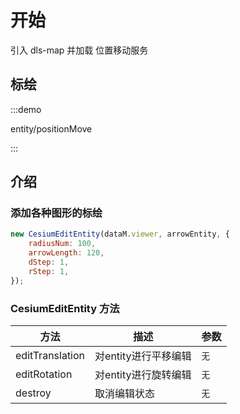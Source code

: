 <!--
 * @Author: Kang
 * @Date: 2024-09-11 16:54:34
 * @Last Modified by: Kang
 * @LastEditTime: 2024-11-12 21:36:08
-->

# 开始

引入 dls-map 并加载 位置移动服务

## 标绘

:::demo 

entity/positionMove

:::


## 介绍


### 添加各种图形的标绘

```javascript
new CesiumEditEntity(dataM.viewer, arrowEntity, {
    radiusNum: 100,
    arrowLength: 120,
    dStep: 1,
    rStep: 1,
});
```


### CesiumEditEntity 方法

| 方法            | 描述                 | 参数 |
| --------------- | -------------------- | ---- |
| editTranslation | 对entity进行平移编辑 | `无` |
| editRotation    | 对entity进行旋转编辑 | `无` |
| destroy         | 取消编辑状态         | `无` |


